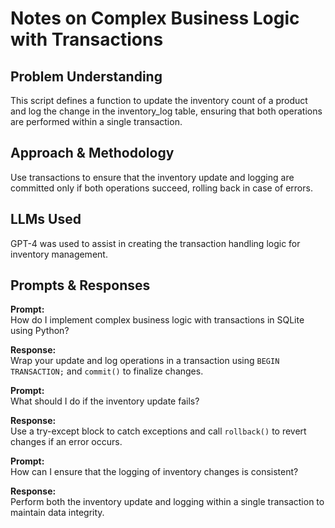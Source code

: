 # Notes on Complex Business Logic with Transactions

## Problem Understanding
This script defines a function to update the inventory count of a product and log the change in the inventory_log table, ensuring that both operations are performed within a single transaction.

## Approach & Methodology
Use transactions to ensure that the inventory update and logging are committed only if both operations succeed, rolling back in case of errors.

## LLMs Used
GPT-4 was used to assist in creating the transaction handling logic for inventory management.

## Prompts & Responses
**Prompt:**  
How do I implement complex business logic with transactions in SQLite using Python?

**Response:**  
Wrap your update and log operations in a transaction using `BEGIN TRANSACTION;` and `commit()` to finalize changes.

**Prompt:**  
What should I do if the inventory update fails?

**Response:**  
Use a try-except block to catch exceptions and call `rollback()` to revert changes if an error occurs.

**Prompt:**  
How can I ensure that the logging of inventory changes is consistent?

**Response:**  
Perform both the inventory update and logging within a single transaction to maintain data integrity.
